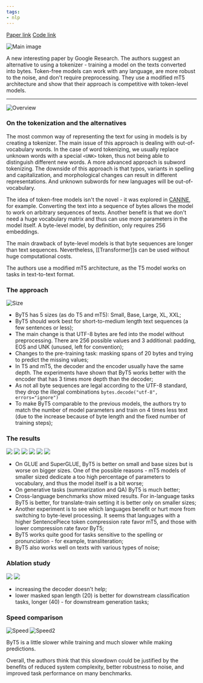 ```yaml
---
tags:
- nlp
---
```

[Paper link](https://arxiv.org/abs/2105.13626)
[Code link](https://github.com/google-research/byt5)

![Main image](https://andlukyane.com/images/paper_reviews/byt5/2021-06-02_19-06-03.jpg)

A new interesting paper by Google Research. The authors suggest an alternative to using a tokenizer - training a model on the texts converted into bytes. Token-free models can work with any language, are more robust to the noise, and don't require preprocessing. They use a modified mT5 architecture and show that their approach is competitive with token-level models.

-------

![Overview](https://andlukyane.com/images/paper_reviews/byt5/2021-06-02_15-35-03.jpg)

### On the tokenization and the alternatives

The most common way of representing the text for using in models is by creating a tokenizer. The main issue of this approach is dealing with out-of-vocabulary words. In the case of word tokenizing, we usually replace unknown words with a special `<UNK>` token, thus not being able to distinguish different new words.
A more advanced approach is subword tokenizing. The downside of this approach is that typos, variants in spelling and capitalization, and morphological changes can result in different representations. And unknown subwords for new languages will be out-of-vocabulary. 

The idea of token-free models isn't the novel - it was explored in [CANINE](https://arxiv.org/abs/2103.06874), for example. Converting the text into a sequence of bytes allows the model to work on arbitrary sequences of texts. Another benefit is that we don't need a huge vocabulary matrix and thus can use more parameters in the model itself. A byte-level model, by definition, only requires 256 embeddings.

The main drawback of byte-level models is that byte sequences are longer than text sequences. Nevertheless, [[Transformer]]s can be used without huge computational costs.

The authors use a modified mT5 architecture, as the T5 model works on tasks in text-to-text format.

### The approach

![Size](https://andlukyane.com/images/paper_reviews/byt5/2021-06-02_15-45-00.jpg)

* ByT5 has 5 sizes (as do T5 and mT5): Small, Base, Large, XL, XXL;
* ByT5 should work best for short-to-medium length text sequences (a few sentences or less);
* The main change is that UTF-8 bytes are fed into the model without preprocessing. There are 256 possible values and 3 additional: padding, EOS and UNK (unused, left for convention);
* Changes to the pre-training task: masking spans of 20 bytes and trying to predict the missing values;
* In T5 and mT5, the decoder and the encoder usually have the same depth. The experiments have shown that ByT5 works better with the encoder that has 3 times more depth than the decoder;
* As not all byte sequences are legal according to the UTF-8 standard, they drop the illegal combinations `bytes.decode("utf-8", errors="ignore")`
* To make ByT5 comparable to the previous models, the authors try to match the number of model parameters and train on 4 times less text (due to the increase because of byte length and the fixed number of training steps);

### The results

<div class="gallery" data-columns="6">
<img src="https://andlukyane.com/images/paper_reviews/byt5/2021-06-02_16-14-42.jpg">
<img src="https://andlukyane.com/images/paper_reviews/byt5/2021-06-02_16-22-14.jpg">
<img src="https://andlukyane.com/images/paper_reviews/byt5/2021-06-02_16-23-58.jpg">
<img src="https://andlukyane.com/images/paper_reviews/byt5/2021-06-02_16-25-49.jpg">
<img src="https://andlukyane.com/images/paper_reviews/byt5/2021-06-02_16-26-19.jpg">
<img src="https://andlukyane.com/images/paper_reviews/byt5/2021-06-02_16-29-05.jpg">
</div>


* On GLUE and SuperGLUE, ByT5 is better on small and base sizes but is worse on bigger sizes. One of the possible reasons - mT5 models of smaller sized dedicate a too high percentage of parameters to vocabulary, and thus the model itself is a bit worse;
* On generative tasks (summarization and QA) ByT5 is much better;
* Cross-language benchmarks show mixed results. For in-language tasks ByT5 is better, for translate-train setting it is better only on smaller sizes;
* Another experiment is to see which languages benefit or hurt more from switching to byte-level processing. It seems that languages with a higher SentencePiece token compression rate favor mT5, and those with lower compression rate favor ByT5;
* ByT5 works quite good for tasks sensitive to the spelling or pronunciation - for example, transliteration;
* ByT5 also works well on texts with various types of noise;

### Ablation study

<div class="gallery" data-columns="2">
<img src="https://andlukyane.com/images/paper_reviews/byt5/2021-06-02_16-30-32.jpg">
<img src="https://andlukyane.com/images/paper_reviews/byt5/2021-06-02_16-45-40.jpg">
</div>

* increasing the decoder doesn't help;
* lower masked span length (20) is better for downstream classification tasks, longer (40) - for downstream generation tasks;

### Speed comparison

![Speed](https://andlukyane.com/images/paper_reviews/byt5/2021-06-02_16-38-38.jpg)
![Speed2](https://andlukyane.com/images/paper_reviews/byt5/2021-06-02_16-38-57.jpg)

ByT5 is a little slower while training and much slower while making predictions.

Overall, the authors think that this slowdown could be justified by the benefits of reduced system complexity, better robustness to noise, and improved task performance on many benchmarks.